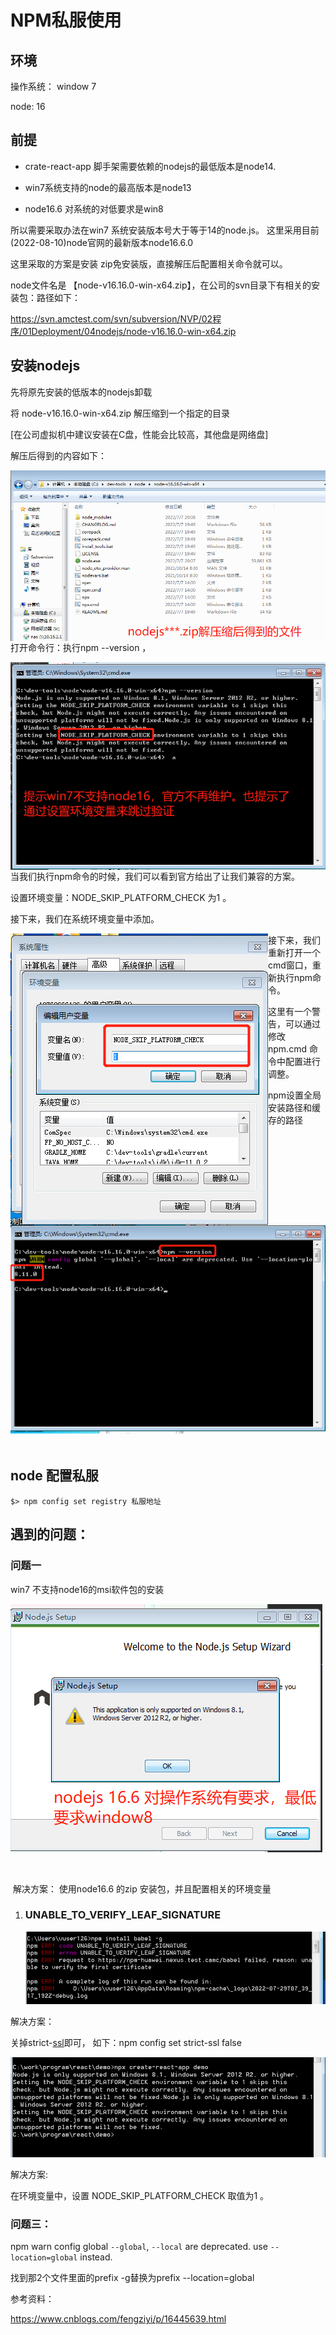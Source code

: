 # NPM私服使用

## 环境

操作系统： window 7 

node:  16



## 前提

* crate-react-app 脚手架需要依赖的nodejs的最低版本是node14. 
* win7系统支持的node的最高版本是node13

* node16.6 对系统的对低要求是win8



所以需要采取办法在win7 系统安装版本号大于等于14的node.js。 这里采用目前(2022-08-10)node官网的最新版本node16.6.0 

这里采取的方案是安装 zip免安装版，直接解压后配置相关命令就可以。 

node文件名是 【node-v16.16.0-win-x64.zip】，在公司的svn目录下有相关的安装包：路径如下：

 https://svn.amctest.com/svn/subversion/NVP/02程序/01Deployment/04nodejs/node-v16.16.0-win-x64.zip





## 安装nodejs

先将原先安装的低版本的nodejs卸载

将 node-v16.16.0-win-x64.zip 解压缩到一个指定的目录

[在公司虚拟机中建议安装在C盘，性能会比较高，其他盘是网络盘]

解压后得到的内容如下：

<img src="./pic/04_nodejs.zip解压缩后得到的文件.png" align="left">





打开命令行：执行npm --version ，

<img src="./pic/05_node安装包zip版在win7系统解压后运行npm得到的结果.png" align="left">

当我们执行npm命令的时候，我们可以看到官方给出了让我们兼容的方案。

设置环境变量：NODE_SKIP_PLATFORM_CHECK 为1 。 

接下来，我们在系统环境变量中添加。

<img src="./pic/06_设置Nodejs跳过对运行平台的校验.png" align="left">



接下来，我们重新打开一个cmd窗口，重新执行npm命令。 

<img src="./pic/07_win7系统运行node16查看npm的版本.png" align=left>



这里有一个警告，可以通过修改 npm.cmd 命令中配置进行调整。 





npm设置全局安装路径和缓存的路径

```shell
npm config set prefix "D:\data\nodejs\node_global"　　//修改 npm 的全局安装模块路径
npm config set cache "D:\data\nodejs\node_cache"　　　//修改 npm 的缓存路径
```









## node 配置私服

```shell
$> npm config set registry 私服地址
```



 







## 遇到的问题：

###  问题一 

   win7 不支持node16的msi软件包的安装

<img src="./pic/03_node16通过msi软件包在win7系统安装报错_v20220810.png">

​		

​     解决方案： 使用node16.6 的zip 安装包，并且配置相关的环境变量





1. ###  UNABLE_TO_VERIFY_LEAF_SIGNATURE 

   <img src="./pic/01_npm私服配置使用过程出现的问题_v20220729.png">

解决方案：

关掉strict-[ssl](https://so.csdn.net/so/search?q=ssl&spm=1001.2101.3001.7020)即可，
如下：npm config set strict-ssl false



<img src="./pic/02_window7不支持node高版本.png">

解决方案:

在环境变量中，设置 NODE_SKIP_PLATFORM_CHECK  取值为1 。 





### 问题三：

npm warn config global `--global`, `--local` are deprecated. use `--location=global` instead.

找到那2个文件里面的prefix -g替换为prefix --location=global





参考资料：

https://www.cnblogs.com/fengziyi/p/16445639.html